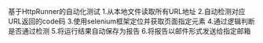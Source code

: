 基于HttpRunner的自动化测试
1.从本地文件读取所有URL地址
2.自动检测对应URL返回的code码
3.使用selenium框架定位并获取页面指定元素
4.通过逻辑判断是否通过检测
5.将运行结果自动保存为报告
6.将报告以邮件形式发送给指定邮箱
